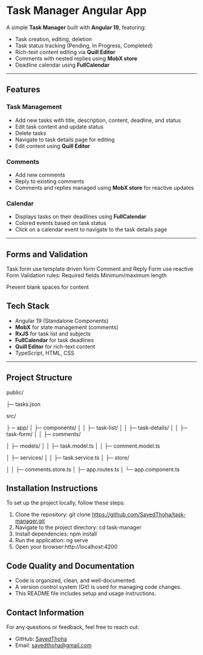 # Task Manager Angular App

A simple **Task Manager** built with **Angular 19**, featuring:

- Task creation, editing, deletion
- Task status tracking (Pending, In Progress, Completed)
- Rich-text content editing via **Quill Editor**
- Comments with nested replies using **MobX store**
- Deadline calendar using **FullCalendar**


---

## Features

### Task Management

- Add new tasks with title, description, content, deadline, and status
- Edit task content and update status
- Delete tasks
- Navigate to task details page for editing
- Edit content using **Quill Editor**


### Comments

- Add new comments
- Reply to existing comments
- Comments and replies managed using **MobX store** for reactive updates

### Calendar

- Displays tasks on their deadlines using **FullCalendar**
- Colored events based on task status
- Click on a calendar event to navigate to the task details page

---

## Forms and Validation

Task form use template driven form
Comment and Reply Form use reactive Form 
Validation rules:
Required fields
Minimum/maximum length

Prevent blank spaces for content

## Tech Stack

- Angular 19 (Standalone Components)
- **MobX** for state management (comments)
- **RxJS** for task list and subjects
- **FullCalendar** for task deadlines
- **Quill Editor** for rich-text content
- TypeScript, HTML, CSS

---



## Project Structure

public/

├─ tasks.json

src/

├ ─ app/
│ ├─ components/
│ │ ├─ task-list/
│ │ ├─ task-details/
│ │ ├─ task-form/
│ │ ├─ comments/

│ ├─ models/
│ │ ├─ task.model.ts
│ │ ├─ comment.model.ts

│ ├─ services/
│ │ ├─ task.service.ts
│ ├─ store/

│ │ ├─ comments.store.ts
│ ├─ app.routes.ts
│ └─ app.component.ts

## Installation Instructions

To set up the project locally, follow these steps:

1. Clone the repository:
   git clone https://github.com/SayedThoha/task-manager.git
2. Navigate to the project directory:
   cd task-manager
3. Install dependencies: npm install
4. Run the application: ng serve
5. Open your browser:http://localhost:4200



## Code Quality and Documentation
- Code is organized, clean, and well-documented.
- A version control system (Git) is used for managing code changes.
- This README file includes setup and usage instructions.


## Contact Information
For any questions or feedback, feel free to reach out:
- GitHub: [SayedThoha](https://github.com/SayedThoha)
- Email: sayedthoha@gmail.com
